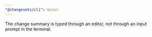 ```yaml
---
"@changesets/cli": minor
---
```


The change summary is typed through an editor, not through an input prompt in the terminal.
